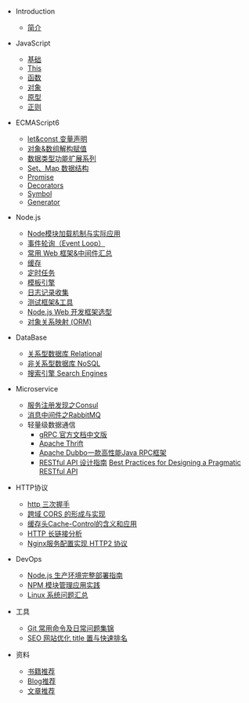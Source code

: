 * Introduction
    * [简介](README.md)

* JavaScript
    * [基础](/javascript/base.md)
    * [This](/javascript/this.md)
    * [函数](/javascript/func.md)
    * [对象](/javascript/object.md)
    * [原型](/javascript/prototype.md)
    * [正则](/javascript/regexp.md)
* ECMAScript6
    * [let&const 变量声明](/es6/readme.md#新增声明变量)
    * [对象&数组解构赋值](/es6/readme.md#解构赋值)
    * [数据类型功能扩展系列](/es6/readme.md#解构赋值)
    * [Set、Map 数据结构](/es6/set-map.md#解构赋值)
    * [Promise](/es6/promise.md)
    * [Decorators](/es6/decorators.md)
    * [Symbol](/es6/symbol.md)
    * [Generator](/es6/generator.md)
* Node.js
    * [Node模块加载机制与实际应用](/nodejs/module.md)
    * [事件轮询（Event Loop）](/nodejs/event-loop.md)
    * [常用 Web 框架&中间件汇总](/nodejs/middleware.md)
    - [缓存](/nodejs/base.md#缓存)
    - [定时任务](/nodejs/base.md#定时任务)
    - [模板引擎](/nodejs/base.md#模板引擎)
    - [日志记录收集](/nodejs/base.md#日志记录收集)
    - [测试框架&工具](/nodejs/base.md#测试)
    - [Node.js Web 开发框架选型](/nodejs/base.md#框架)
    - [对象关系映射 (ORM)](/nodejs/base.md#ORM)
* DataBase
    - [关系型数据库 Relational](/database/base.md#Relational)
    - [非关系型数据库 NoSQL](/database/base.md#NoSQL)
    - [搜索引擎 Search Engines](/database/base.md#SearchEngines)

* Microservice
    - [服务注册发现之Consul](/microservice/consul.md)
    - [消息中间件之RabbitMQ](/microservice/rabbitmq-base.md)
    - 轻量级数据通信
        - [gRPC 官方文档中文版](http://doc.oschina.net/grpc?t=57966)
        - [Apache Thrift](http://thrift.apache.org/)
        - [Apache Dubbo一款高性能Java RPC框架](http://dubbo.apache.org/zh-cn/index.html)
        - [RESTful API 设计指南](http://www.ruanyifeng.com/blog/2014/05/restful_api.html) [Best Practices for Designing a Pragmatic RESTful API
        ](https://www.vinaysahni.com/best-practices-for-a-pragmatic-restful-api#versioning)
    
* HTTP协议
    - [http 三次握手](https://github.com/Q-Angelo/http-protocol#http三次握手)
    - [跨域 CORS 的形成与实现](https://github.com/Q-Angelo/http-protocol#跨域cors)
    - [缓存头Cache-Control的含义和应用](https://github.com/Q-Angelo/http-protocol#可缓存性)
    - [HTTP 长链接分析](https://github.com/Q-Angelo/http-protocol#http长链接)
    - [Nginx服务配置实现 HTTP2 协议](https://github.com/Q-Angelo/http-protocol#实现http2协议)

* DevOps
    - [Node.js 生产环境完整部署指南](/devops/node-deploy.md)
    - [NPM 模块管理应用实践](/devops/npm-deploy.md)
    - [Linux 系统问题汇总](/devops/linux-question.md)

* 工具
    - [Git 常用命令及日常问题集锦](/tools/git.md)
    - [SEO 网站优化 title 置与快速排名](/tools/seo.md)

* 资料
    - [书籍推荐](/materials/book.md)
    - [Blog推荐](/materials/blog.md)
    - [文章推荐](/materials/article.md)
